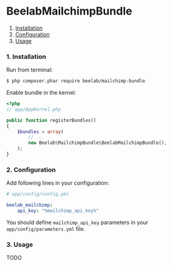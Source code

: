 BeelabMailchimpBundle
======================

1. [Installation](#1-installation)
2. [Configuration](#2-configuration)
3. [Usage](#3-usage)

### 1. Installation

Run from terminal:

```bash
$ php composer.phar require beelab/mailchimp-bundle
```

Enable bundle in the kernel:

```php
<?php
// app/AppKernel.php

public function registerBundles()
{
    $bundles = array(
        // ...
        new Beelab\MailchimpBundle\BeelabMailchimpBundle(),
    );
}
```

### 2. Configuration

Add following lines in your configuration:

``` yaml
# app/config/config.yml

beelab_mailchimp:
    api_key: "%mailchimp_api_key%"
```

You should define ``mailchimp_api_key`` parameters in your ``app/config/parameters.yml`` file.

### 3. Usage

TODO
